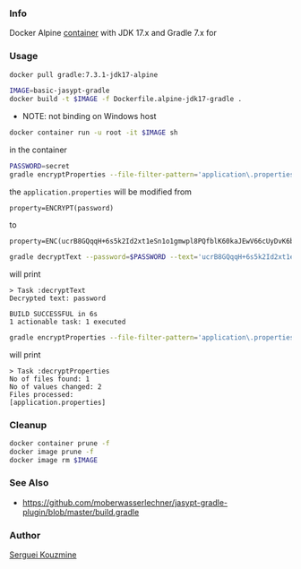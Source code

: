 ### Info
Docker Alpine [container](https://hub.docker.com/layers/library/gradle/7.3.1-jdk17-alpine) with JDK 17.x and Gradle 7.x  for [](https://github.com/ximtech/jasypt-encrypt-plugin)

### Usage
```sh
docker pull gradle:7.3.1-jdk17-alpine
```
```sh
IMAGE=basic-jasypt-gradle
docker build -t $IMAGE -f Dockerfile.alpine-jdk17-gradle .
```
* NOTE: not binding on Windows host
```sh
docker container run -u root -it $IMAGE sh
```
in the container

```sh
PASSWORD=secret
gradle encryptProperties --file-filter-pattern='application\.properties' --password=$PASSWORD --value-extract-pattern="DEC((.*))"
```
the `application.properties` will be modified
from
```text
property=ENCRYPT(password)
```
to 
```text
property=ENC(ucrB8GQqqH+6s5k2Id2xt1eSn1o1gmwpl8PQfblK60kaJEwV66cUyDvK6bCg5+jV)
```
```sh
gradle decryptText --password=$PASSWORD --text='ucrB8GQqqH+6s5k2Id2xt1eSn1o1gmwpl8PQfblK60kaJEwV66cUyDvK6bCg5+jV'
```
will print
```text
> Task :decryptText
Decrypted text: password

BUILD SUCCESSFUL in 6s
1 actionable task: 1 executed
```
```sh
gradle encryptProperties --file-filter-pattern='application\.properties'
```
will print 
```text
> Task :decryptProperties
No of files found: 1
No of values changed: 2
Files processed:
[application.properties]

```
### Cleanup

```sh
docker container prune -f
docker image prune -f
docker image rm $IMAGE
```

### See Also

  * https://github.com/moberwasserlechner/jasypt-gradle-plugin/blob/master/build.gradle

### Author
[Serguei Kouzmine](kouzmine_serguei@yahoo.com)


